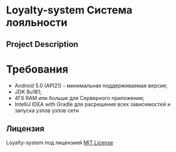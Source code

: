 # Loyalty-system Система лояльности 

## Project Description

# Требования
* Android 5.0 (API21) - минимальная поддерживаемая версия;
* JDK 8u181;
* 4Гб RAM или больше для Серверного приложения;
* IntelliJ IDEA with Gradle для расрешения всех зависимостей и запуска узлов узлов сети  

## Лицензия
Loyalty-system под лицензией [MIT License](loyalty-system/LICENSE)

